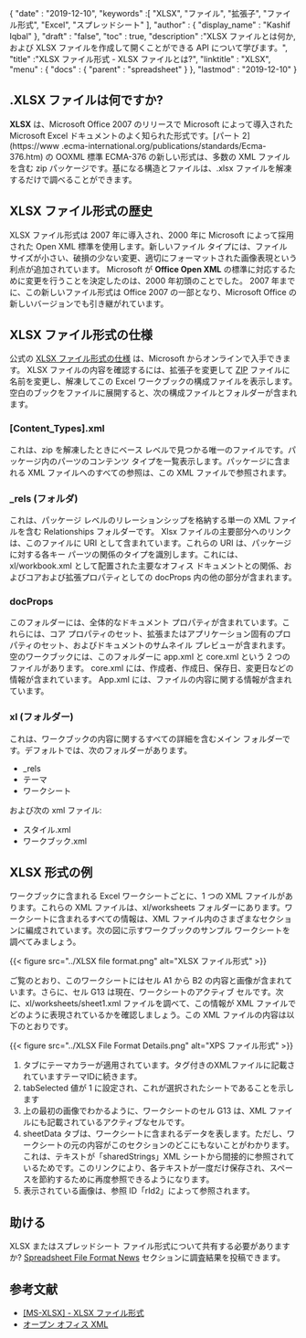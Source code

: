 {
  "date" : "2019-12-10",
  "keywords" :[ "XLSX", "ファイル", "拡張子", "ファイル形式", "Excel", "スプレッドシート" ],
  "author" : {
    "display_name" : "Kashif Iqbal"
},
  "draft" : "false",
  "toc" : true,
  "description" :"XLSX ファイルとは何か,および XLSX ファイルを作成して開くことができる API について学びます。",
  "title" :"XLSX ファイル形式 - XLSX ファイルとは?",
  "linktitle" : "XLSX",
  "menu" : {
    "docs" : {
      "parent" : "spreadsheet"
}
},
  "lastmod" : "2019-12-10"
}

## .XLSX ファイルは何ですか?

**XLSX** は、Microsoft Office 2007 のリリースで Microsoft によって導入された Microsoft Excel ドキュメントのよく知られた形式です。[パート 2](https://www .ecma-international.org/publications/standards/Ecma-376.htm) の OOXML 標準 ECMA-376 の新しい形式は、多数の XML ファイルを含む zip パッケージです。基になる構造とファイルは、.xlsx ファイルを解凍するだけで調べることができます。

## XLSX ファイル形式の歴史

XLSX ファイル形式は 2007 年に導入され、2000 年に Microsoft によって採用された Open XML 標準を使用します。新しいファイル タイプには、ファイル サイズが小さい、破損の少ない変更、適切にフォーマットされた画像表現という利点が追加されています。 Microsoft が **Office Open XML** の標準に対応するために変更を行うことを決定したのは、2000 年初頭のことでした。 2007 年までに、この新しいファイル形式は Office 2007 の一部となり、Microsoft Office の新しいバージョンでも引き継がれています。

## XLSX ファイル形式の仕様

公式の [XLSX ファイル形式の仕様](https://learn.microsoft.com/en-us/openspecs/office_standards/ms-xlsx/2c5dee00-eff2-4b22-92b6-0738acd4475e) は、Microsoft からオンラインで入手できます。 XLSX ファイルの内容を確認するには、拡張子を変更して [ZIP](/compression/zip/) ファイルに名前を変更し、解凍してこの Excel ワークブックの構成ファイルを表示します。空白のブックをファイルに展開すると、次の構成ファイルとフォルダーが含まれます。

### [Content_Types].xml ###

これは、zip を解凍したときにベース レベルで見つかる唯一のファイルです。パッケージ内のパーツのコンテンツ タイプを一覧表示します。パッケージに含まれる XML ファイルへのすべての参照は、この XML ファイルで参照されます。

### \_rels (フォルダ) ###

これは、パッケージ レベルのリレーションシップを格納する単一の XML ファイルを含む Relationships フォルダーです。 Xlsx ファイルの主要部分へのリンクは、このファイルに URI として含まれています。これらの URI は、パッケージに対する各キー パーツの関係のタイプを識別します。これには、xl/workbook.xml として配置された主要なオフィス ドキュメントとの関係、およびコアおよび拡張プロパティとしての docProps 内の他の部分が含まれます。

### docProps ###

このフォルダーには、全体的なドキュメント プロパティが含まれています。これらには、コア プロパティのセット、拡張またはアプリケーション固有のプロパティのセット、およびドキュメントのサムネイル プレビューが含まれます。空のワークブックには、このフォルダーに app.xml と core.xml という 2 つのファイルがあります。 core.xml には、作成者、作成日、保存日、変更日などの情報が含まれています。 App.xml には、ファイルの内容に関する情報が含まれています。

### xl (フォルダー) ###

これは、ワークブックの内容に関するすべての詳細を含むメイン フォルダーです。デフォルトでは、次のフォルダーがあります。

* \_rels
* テーマ
* ワークシート

および次の xml ファイル:

* スタイル.xml
* ワークブック.xml

## XLSX 形式の例 ##


ワークブックに含まれる Excel ワークシートごとに、1 つの XML ファイルがあります。これらの XML ファイルは、xl/worksheets フォルダーにあります。ワークシートに含まれるすべての情報は、XML ファイル内のさまざまなセクションに編成されています。次の図に示すワークブックのサンプル ワークシートを調べてみましょう。

{{< figure src="../XLSX file format.png" alt="XLSX ファイル形式" >}}

ご覧のとおり、このワークシートにはセル A1 から B2 の内容と画像が含まれています。さらに、セル G13 は現在、ワークシートのアクティブ セルです。次に、xl/worksheets/sheet1.xml ファイルを調べて、この情報が XML ファイルでどのように表現されているかを確認しましょう。この XML ファイルの内容は以下のとおりです。

{{< figure src="../XLSX File Format Details.png" alt="XPS ファイル形式" >}}

1. タブにテーマカラーが適用されています。タグ付きのXMLファイルに記載されています<tabColor>テーマIDに続きます。
1. tabSelected 値が 1 に設定され、これが選択されたシートであることを示します
1. 上の最初の画像でわかるように、ワークシートのセル G13 は、XML ファイルにも記載されているアクティブなセルです。
1. sheetData タブは、ワークシートに含まれるデータを表します。ただし、ワークシートの元の内容がこのセクションのどこにもないことがわかります。これは、テキストが「sharedStrings」XML シートから間接的に参照されているためです。このリンクにより、各テキストが一度だけ保存され、スペースを節約するために再度参照できるようになります。
1. 表示されている画像は、参照 ID「rId2」によって参照されます。

## 助ける

XLSX またはスプレッドシート ファイル形式について共有する必要がありますか? [Spreadsheet File Format News](https://news.fileformat.com/t/Spreadsheet) セクションに調査結果を投稿できます。

## 参考文献

* [[MS-XLSX] - XLSX ファイル形式](https://learn.microsoft.com/en-us/openspecs/office_standards/ms-xlsx/2c5dee00-eff2-4b22-92b6-0738acd4475e)
* [オープン オフィス XML](http://officeopenxml.com/anatomyofOOXML-xlsx.php)

